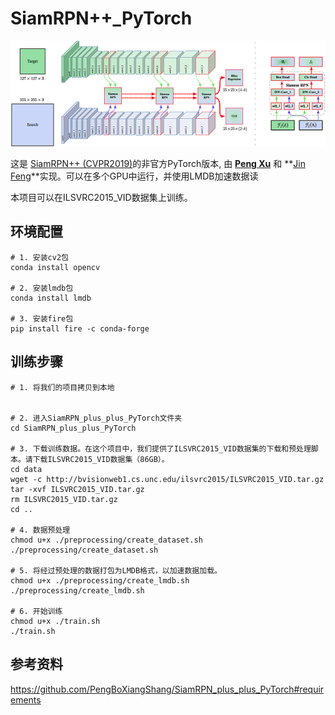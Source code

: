 # SiamRPN++_PyTorch 

![SiamRPN_plus_plus_pipeline](assets/SiamRPN_plus_plus_pipeline.png)

这是 [SiamRPN++ (CVPR2019)](https://arxiv.org/pdf/1812.11703.pdf)的非官方PyTorch版本, 由 **[Peng Xu](http://www.pengxu.net)** 和 **[Jin Feng](https://github.com/JinDouer)**实现。可以在多个GPU中运行，并使用LMDB加速数据读

本项目可以在ILSVRC2015_VID数据集上训练。



## 环境配置

```
# 1. 安装cv2包
conda install opencv

# 2. 安装lmdb包
conda install lmdb

# 3. 安装fire包
pip install fire -c conda-forge
```

## 训练步骤

```
# 1. 将我们的项目拷贝到本地


# 2. 进入SiamRPN_plus_plus_PyTorch文件夹
cd SiamRPN_plus_plus_PyTorch

# 3. 下载训练数据。在这个项目中，我们提供了ILSVRC2015_VID数据集的下载和预处理脚本。请下载ILSVRC2015_VID数据集（86GB）。
cd data
wget -c http://bvisionweb1.cs.unc.edu/ilsvrc2015/ILSVRC2015_VID.tar.gz
tar -xvf ILSVRC2015_VID.tar.gz
rm ILSVRC2015_VID.tar.gz
cd ..

# 4. 数据预处理
chmod u+x ./preprocessing/create_dataset.sh
./preprocessing/create_dataset.sh

# 5. 将经过预处理的数据打包为LMDB格式，以加速数据加载。
chmod u+x ./preprocessing/create_lmdb.sh
./preprocessing/create_lmdb.sh

# 6. 开始训练
chmod u+x ./train.sh
./train.sh
```

## 参考资料

https://github.com/PengBoXiangShang/SiamRPN_plus_plus_PyTorch#requirements
